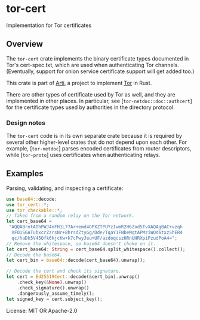 # tor-cert

Implementation for Tor certificates

## Overview

The `tor-cert` crate implements the binary certificate types
documented in Tor's cert-spec.txt, which are used when
authenticating Tor channels.  (Eventually, support for onion service
certificate support will get added too.)

This crate is part of
[Arti](https://gitlab.torproject.org/tpo/core/arti/), a project to
implement [Tor](https://www.torproject.org/) in Rust.

There are other types of certificate used by Tor as well, and they
are implemented in other places.  In particular, see
[`tor-netdoc::doc::authcert`] for the certificate types used by
authorities in the directory protocol.

### Design notes

The `tor-cert` code is in its own separate crate because it is
required by several other higher-level crates that do not depend
upon each other.  For example, [`tor-netdoc`] parses encoded
certificates from router descriptors, while [`tor-proto`] uses
certificates when authenticating relays.

## Examples

Parsing, validating, and inspecting a certificate:

```rust
use base64::decode;
use tor_cert::*;
use tor_checkable::*;
// Taken from a random relay on the Tor network.
let cert_base64 =
 "AQQABrntAThPWJ4nFH1L77Ar+emd4GPXZTPUYzIwmR2H6Zod5TvXAQAgBAC+vzqh
  VFO1SGATubxcrZzrsNr+8hrsdZtyGg/Dde/TqaY1FNbeMqtAPMziWOd6txzShER4
  qc/haDk5V45Qfk6kjcKw+k7cPwyJeu+UF/azdoqcszHRnUHRXpiPzudPoA4=";
// Remove the whitespace, so base64 doesn't choke on it.
let cert_base64: String = cert_base64.split_whitespace().collect();
// Decode the base64.
let cert_bin = base64::decode(cert_base64).unwrap();

// Decode the cert and check its signature.
let cert = Ed25519Cert::decode(&cert_bin).unwrap()
    .check_key(&None).unwrap()
    .check_signature().unwrap()
    .dangerously_assume_timely();
let signed_key = cert.subject_key();
```

License: MIT OR Apache-2.0
